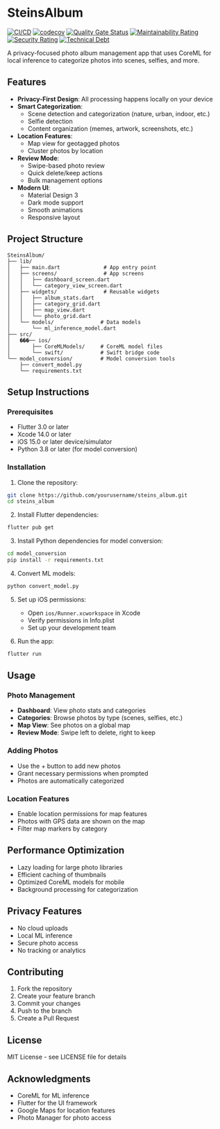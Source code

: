 # SteinsAlbum

[![CI/CD](https://github.com/RequieMa/SteinsAlbum/actions/workflows/ci.yml/badge.svg)](https://github.com/RequieMa/SteinsAlbum/actions/workflows/ci.yml)
[![codecov](https://codecov.io/gh/RequieMa/SteinsAlbum/branch/master/graph/badge.svg)](https://codecov.io/gh/RequieMa/SteinsAlbum)
[![Quality Gate Status](https://sonarcloud.io/api/project_badges/measure?project=RequieMa_SteinsAlbum&metric=alert_status)](https://sonarcloud.io/summary/new_code?id=RequieMa_SteinsAlbum)
[![Maintainability Rating](https://sonarcloud.io/api/project_badges/measure?project=RequieMa_SteinsAlbum&metric=sqale_rating)](https://sonarcloud.io/summary/new_code?id=RequieMa_SteinsAlbum)
[![Security Rating](https://sonarcloud.io/api/project_badges/measure?project=RequieMa_SteinsAlbum&metric=security_rating)](https://sonarcloud.io/summary/new_code?id=RequieMa_SteinsAlbum)
[![Technical Debt](https://sonarcloud.io/api/project_badges/measure?project=RequieMa_SteinsAlbum&metric=sqale_index)](https://sonarcloud.io/summary/new_code?id=RequieMa_SteinsAlbum)

A privacy-focused photo album management app that uses CoreML for local inference to categorize photos into scenes, selfies, and more.

## Features

- **Privacy-First Design**: All processing happens locally on your device
- **Smart Categorization**:
  - Scene detection and categorization (nature, urban, indoor, etc.)
  - Selfie detection
  - Content organization (memes, artwork, screenshots, etc.)
- **Location Features**:
  - Map view for geotagged photos
  - Cluster photos by location
- **Review Mode**:
  - Swipe-based photo review
  - Quick delete/keep actions
  - Bulk management options
- **Modern UI**:
  - Material Design 3
  - Dark mode support
  - Smooth animations
  - Responsive layout

## Project Structure

```
SteinsAlbum/
├── lib/
│   ├── main.dart              # App entry point
│   ├── screens/               # App screens
│   │   ├── dashboard_screen.dart
│   │   └── category_view_screen.dart
│   ├── widgets/               # Reusable widgets
│   │   ├── album_stats.dart
│   │   ├── category_grid.dart
│   │   ├── map_view.dart
│   │   └── photo_grid.dart
│   └── models/               # Data models
│       └── ml_inference_model.dart
├── src/
│   ���── ios/
│       ├── CoreMLModels/     # CoreML model files
│       └── swift/            # Swift bridge code
└── model_conversion/         # Model conversion tools
    ├── convert_model.py
    └── requirements.txt
```

## Setup Instructions

### Prerequisites

- Flutter 3.0 or later
- Xcode 14.0 or later
- iOS 15.0 or later device/simulator
- Python 3.8 or later (for model conversion)

### Installation

1. Clone the repository:
```bash
git clone https://github.com/yourusername/steins_album.git
cd steins_album
```

2. Install Flutter dependencies:
```bash
flutter pub get
```

3. Install Python dependencies for model conversion:
```bash
cd model_conversion
pip install -r requirements.txt
```

4. Convert ML models:
```bash
python convert_model.py
```

5. Set up iOS permissions:
   - Open `ios/Runner.xcworkspace` in Xcode
   - Verify permissions in Info.plist
   - Set up your development team

6. Run the app:
```bash
flutter run
```

## Usage

### Photo Management
- **Dashboard**: View photo stats and categories
- **Categories**: Browse photos by type (scenes, selfies, etc.)
- **Map View**: See photos on a global map
- **Review Mode**: Swipe left to delete, right to keep

### Adding Photos
- Use the + button to add new photos
- Grant necessary permissions when prompted
- Photos are automatically categorized

### Location Features
- Enable location permissions for map features
- Photos with GPS data are shown on the map
- Filter map markers by category

## Performance Optimization

- Lazy loading for large photo libraries
- Efficient caching of thumbnails
- Optimized CoreML models for mobile
- Background processing for categorization

## Privacy Features

- No cloud uploads
- Local ML inference
- Secure photo access
- No tracking or analytics

## Contributing

1. Fork the repository
2. Create your feature branch
3. Commit your changes
4. Push to the branch
5. Create a Pull Request

## License

MIT License - see LICENSE file for details

## Acknowledgments

- CoreML for ML inference
- Flutter for the UI framework
- Google Maps for location features
- Photo Manager for photo access 